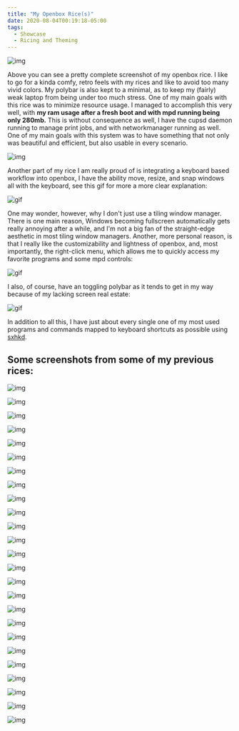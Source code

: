 ```yaml
---
title: "My Openbox Rice(s)"
date: 2020-08-04T00:19:18-05:00
tags:
  - Showcase
  - Ricing and Theming
---
```


![img](https://i.postimg.cc/PfmCyx5s/2020-08-21-19-29-18.png)

Above you can see a pretty complete screenshot of my openbox rice. I like to go for a kinda comfy, retro feels with my rices and like to avoid too many vivid colors. My polybar is also kept to a minimal, as to keep my (fairly) weak laptop from being under too much stress. One of my main goals with this rice was to minimize resource usage. I managed to accomplish this very well, with **my ram usage after a fresh boot and with mpd running being only 280mb.** This is without consequence as well, I have the cupsd daemon running to manage print jobs, and with networkmanager running as well. One of my main goals with this system was to have something that not only was beautiful and efficient, but also usable in every scenario.

![img](https://i.imgur.com/jjK0MiH.png)

Another part of my rice I am really proud of is integrating a keyboard based workflow into openbox, I have the ability move, resize, and snap windows all with the keyboard, see this gif for more a more clear explanation:

![gif](https://i.imgur.com/B2WQ6n1.gif)

One may wonder, however, why I don't just use a tiling window manager. There is one main reason, Windows becoming fullscreen automatically gets really annoying after a while, and I'm not a big fan of the straight-edge aesthetic in most tiling window managers. Another, more personal reason, is that I really like the customizability and lightness of openbox, and, most importantly, the right-click menu, which allows me to quickly access my favorite programs and some mpd controls:

![gif](https://i.imgur.com/5qiWTtR.gif)

I also, of course, have an toggling polybar as it tends to get in my way because of my lacking screen real estate:

![gif](https://i.imgur.com/wpwsaZd.gif)

In addition to all this, I have just about every single one of my most used programs and commands mapped to keyboard shortcuts as possible using [sxhkd](https://github.com/baskerville/sxhkd).

## Some screenshots from some of my previous rices:

![img](https://i.redd.it/uhmfcesa1zh51.png)
&nbsp;

![img](https://i.imgur.com/NNM1EHU.jpg)
&nbsp;

![img](https://cdn.discordapp.com/attachments/743868455547305985/743868817028939876/image.png)
&nbsp;

![img](https://cdn.discordapp.com/attachments/743868455547305985/743868991428100156/image.png)
&nbsp;

![img](https://cdn.discordapp.com/attachments/743868455547305985/743869025699889162/image.png)
&nbsp;

![img](https://cdn.discordapp.com/attachments/743868455547305985/743869067751981137/image.png)
&nbsp;

![img](https://cdn.discordapp.com/attachments/743868455547305985/743869123804528641/image.png)
&nbsp;

![img](https://cdn.discordapp.com/attachments/743868455547305985/743869197209174116/image.png)
&nbsp;

![img](https://cdn.discordapp.com/attachments/743868455547305985/743869263236038786/image.png)
&nbsp;

![img](https://cdn.discordapp.com/attachments/743868455547305985/743869347050553425/image.png)
&nbsp;

![img](https://cdn.discordapp.com/attachments/743868455547305985/743869761556840569/image.png)
&nbsp;

![img](https://cdn.discordapp.com/attachments/743868455547305985/743869845870739681/image.png)
&nbsp;

![img](https://cdn.discordapp.com/attachments/743868455547305985/743869978997948548/image.png)
&nbsp;

![img](https://cdn.discordapp.com/attachments/743868455547305985/743870073629966387/image.png)
&nbsp;

![img](https://cdn.discordapp.com/attachments/743868455547305985/743870198544597062/image.png)
&nbsp;

![img](https://cdn.discordapp.com/attachments/743868455547305985/743870351632498759/image.png)
&nbsp;

![img](https://cdn.discordapp.com/attachments/743868455547305985/743870537209741342/image.png)
&nbsp;

![img](https://cdn.discordapp.com/attachments/743868455547305985/743870663319879840/image.png)
&nbsp;

![img](https://cdn.discordapp.com/attachments/743868455547305985/743870977724776502/image.png)
&nbsp;

![img](https://cdn.discordapp.com/attachments/743868455547305985/743871057064230922/image.png)
&nbsp;

![img](https://cdn.discordapp.com/attachments/743868455547305985/743871129814564955/image.png)
&nbsp;

![img](https://cdn.discordapp.com/attachments/743868455547305985/743871216506372197/image.png)
&nbsp;

![img](https://cdn.discordapp.com/attachments/743868455547305985/743871305434267738/image.png)
&nbsp;

![img](https://cdn.discordapp.com/attachments/743868455547305985/743871396999856208/image.png)
&nbsp;

![img](https://cdn.discordapp.com/attachments/743868455547305985/743871580370763856/image.png)
